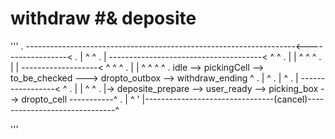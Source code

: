 


# withdraw #& deposite
'''
.      -------------------------------------------------------------------<------------------<
.     |                                                                   ^                  ^
.     |          --------------------------------------<                  ^                  ^
.     |         |                                      ^                  ^                  ^
.     |         | -------------------<                 ^                  ^                  ^
.     |         |                    ^                 ^                  ^                  ^
.    idle  --> pickingCell --> to_be_checked ---> dropto_outbox --> withdraw_ending          ^
.          |                                                                                 ^
.          |                                                                                 ^
.          |                                            -----------------<                   ^
.          |                                            |                ^                   ^
.          |-> deposite_prepare  --> user_ready  --> picking_box  --> dropto_cell -----------^ 
.                     |                                                                      ^                                       '                     |--------------------------------(cancel)------------------------------^     

'''                  


